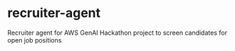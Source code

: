 # recruiter-agent
Recruiter agent for AWS GenAI Hackathon project to screen candidates for open job positions
